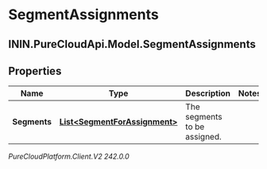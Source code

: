# SegmentAssignments

## ININ.PureCloudApi.Model.SegmentAssignments

## Properties

|Name | Type | Description | Notes|
|------------ | ------------- | ------------- | -------------|
| **Segments** | [**List&lt;SegmentForAssignment&gt;**](SegmentForAssignment) | The segments to be assigned. | |



_PureCloudPlatform.Client.V2 242.0.0_
